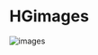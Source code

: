 # HGimages
![images](https://static.wikia.nocookie.net/castlecrashers/images/e/ef/3_Rammy.png/revision/latest?cb=20200325020618)
